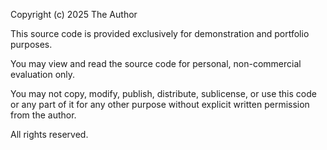 Copyright (c) 2025 The Author

This source code is provided exclusively for demonstration and portfolio purposes.

You may view and read the source code for personal, non-commercial evaluation only.

You may not copy, modify, publish, distribute, sublicense, or use this code or any part of it for any other purpose without explicit written permission from the author.

All rights reserved.